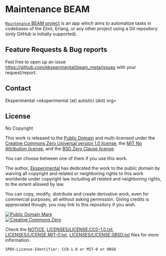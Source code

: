# Maintenance BEAM

[`Maintenance` BEAM project](https://github.com/eksperimental/maintenance) is an app which aims to automatize tasks in codebases of the Elixir, Erlang, or any other project using a Git repository (only GitHub is initially supported).

## Feature Requests & Bug reports

Feel free to open up an issue <https://github.com/eksperimental/beam_meta/issues> with your request/report.

## Contact

Eksperimental <eksperimental (at) autistici (dot) org>

## License

No Copyright

This work is released to the
[Public Domain](https://creativecommons.org/publicdomain/mark/1.0/) and multi-licensed under the
[Creative Commons Zero Universal version 1.0 license](https://creativecommons.org/publicdomain/zero/1.0/),
the [MIT No Attribution license](https://spdx.org/licenses/MIT-0.html),
and the [BSD Zero Clause license](https://opensource.org/licenses/0BSD).

You can choose between one of them if you use this work.

The author, [Eksperimental](https://github.com/eksperimental) has dedicated the work to the
public domain by waiving all copyright and related or neighboring rights to this work worldwide
under copyright law including all related and neighboring rights, to the extent allowed by law.

You can copy, modify, distribute and create derivative work, even for commercial purposes, all
without asking permission. Giving credits is appreciated though;
you may link to this repository if you wish.

<p xmlns:dct="https://purl.org/dc/terms/">
  <a rel="license" href="https://creativecommons.org/publicdomain/mark/1.0/">
    <img src="https://i.creativecommons.org/p/mark/1.0/88x31.png"
       style="border-style: none;" alt="Public Domain Mark" />
  </a><br />
  <a rel="license"
     href="https://creativecommons.org/publicdomain/zero/1.0/">
    <img src="https://i.creativecommons.org/p/zero/1.0/88x31.png" style="border-style: none;" alt="Creative Commons Zero" />
  </a>
</p>

Check the [NOTICE](NOTICE),
[LICENSES/LICENSE.CC0-1.0.txt](LICENSES/LICENSE.CC0-1.0.txt),
[LICENSES/LICENSE.MIT-0.txt](LICENSES/LICENSE.MIT-0.txt),
[LICENSES/LICENSE.0BSD.txt](LICENSES/LICENSE.0BSD.txt) files for more information.

`SPDX-License-Identifier: CC0-1.0 or MIT-0 or 0BSD`
